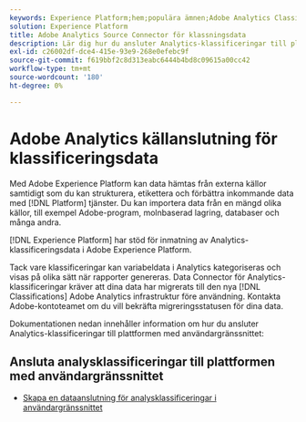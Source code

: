 ```yaml
---
keywords: Experience Platform;hem;populära ämnen;Adobe Analytics Classifications Source Connector
solution: Experience Platform
title: Adobe Analytics Source Connector för klassningsdata
description: Lär dig hur du ansluter Analytics-klassificeringar till plattformen med användargränssnittet
exl-id: c26002df-dce4-415e-93e9-268e0efebc9f
source-git-commit: f619bbf2c8d313eabc6444b4bd8c09615a00cc42
workflow-type: tm+mt
source-wordcount: '180'
ht-degree: 0%

---
```


# Adobe Analytics källanslutning för klassificeringsdata

Med Adobe Experience Platform kan data hämtas från externa källor samtidigt som du kan strukturera, etikettera och förbättra inkommande data med [!DNL Platform] tjänster. Du kan importera data från en mängd olika källor, till exempel Adobe-program, molnbaserad lagring, databaser och många andra.

[!DNL Experience Platform] har stöd för inmatning av Analytics-klassificeringsdata i Adobe Experience Platform.

Tack vare klassificeringar kan variabeldata i Analytics kategoriseras och visas på olika sätt när rapporter genereras. Data Connector för Analytics-klassificeringar kräver att dina data har migrerats till den nya [!DNL Classifications] Adobe Analytics infrastruktur före användning. Kontakta Adobe-kontoteamet om du vill bekräfta migreringsstatusen för dina data.

Dokumentationen nedan innehåller information om hur du ansluter Analytics-klassificeringar till plattformen med användargränssnittet:

## Ansluta analysklassificeringar till plattformen med användargränssnittet

- [Skapa en dataanslutning för analysklassificeringar i användargränssnittet](../../tutorials/ui/create/adobe-applications/classifications.md)
